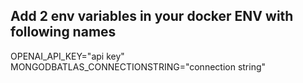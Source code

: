 ## Add 2 env variables in your docker ENV with following names 

OPENAI_API_KEY="api key"
MONGODBATLAS_CONNECTIONSTRING="connection string"